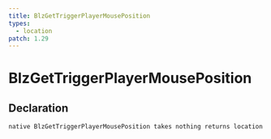 ```yaml
---
title: BlzGetTriggerPlayerMousePosition
types:
  - location
patch: 1.29
---
```


# BlzGetTriggerPlayerMousePosition

## Declaration

```
native BlzGetTriggerPlayerMousePosition takes nothing returns location
```